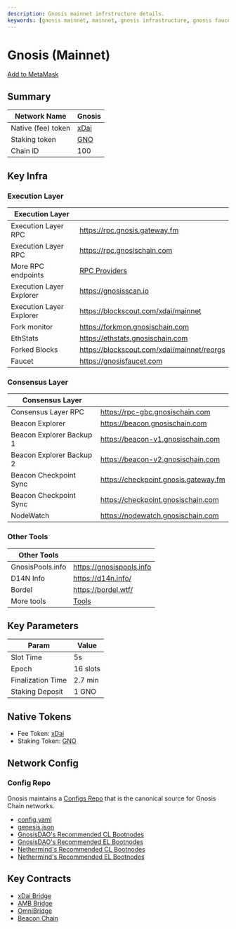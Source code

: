 ```yaml
---
description: Gnosis mainnet infrstructure details.
keywords: [gnosis mainnet, mainnet, gnosis infrastructure, gnosis faucet, gno, xdai]
---
```


# Gnosis (Mainnet)

[Add to MetaMask](https://shanejonas.github.io/metamask-link/deep?method=wallet_addEthereumChain&params[0][chainId]=0x64&params[0][chainName]=Gnosis&params[0][rpcUrls][0]=https://rpc.gnosischain.com&params[0][nativeCurrency][name]=xDAI&params[0][nativeCurrency][symbol]=xDAI&params[0][nativeCurrency][decimals]=18&params[0][blockExplorerUrls][0]=https://blockscout.com/xdai/mainnet)

## Summary

| Network Name                   | Gnosis                                                        |
| ------------------------------ | ------------------------------------------------------------- |
| Native (fee) token             | [xDai](../tokens/xdai.md)                                     |
| Staking token                  | [GNO](../tokens/gno.md)                                       |
| Chain ID                       | 100                                                           |

## Key Infra

### Execution Layer

| Execution Layer                |                                                                      |
| ------------------------------ | -------------------------------------------------------------------- |
| Execution Layer RPC            | https://rpc.gnosis.gateway.fm |
| Execution Layer RPC            | https://rpc.gnosischain.com                                          |
| More RPC endpoints             | [RPC Providers](../../tools/rpc/README.mdx)                          |
| Execution Layer Explorer       | https://gnosisscan.io                                                |
| Execution Layer Explorer       | https://blockscout.com/xdai/mainnet                                  |
| Fork monitor                   | https://forkmon.gnosischain.com                                      |
| EthStats                       | https://ethstats.gnosischain.com                                     |
| Forked Blocks                  | https://blockscout.com/xdai/mainnet/reorgs                           |
| Faucet                         | https://gnosisfaucet.com                                             |

### Consensus Layer

| Consensus Layer                |                                                               |
| ------------------------------ | ------------------------------------------------------------- |
| Consensus Layer RPC            | https://rpc-gbc.gnosischain.com                               |
| Beacon Explorer                | https://beacon.gnosischain.com                                |
| Beacon Explorer Backup 1       | https://beacon-v1.gnosischain.com                             |
| Beacon Explorer Backup 2       | https://beacon-v2.gnosischain.com                             |
| Beacon Checkpoint Sync         | https://checkpoint.gnosis.gateway.fm                          |
| Beacon Checkpoint Sync         | https://checkpoint.gnosischain.com                            |
| NodeWatch                      | https://nodewatch.gnosischain.com                             |

### Other Tools

| Other Tools                    |                                                               |
| ------------------------------ | ------------------------------------------------------------- |
| GnosisPools.info               | https://gnosispools.info                                      |
| D14N Info                      | https://d14n.info/                                            |
| Bordel                         | https://bordel.wtf/                                           |
| More tools                     | [Tools](../../tools/README.md)                                |


## Key Parameters
| Param             | Value     |
| ----------------- | --------- |
| Slot Time         | 5s        |
| Epoch             | 16 slots  |
| Finalization Time | 2.7 min   |
| Staking Deposit   | 1 GNO     |

## Native Tokens

- Fee Token: [xDai](../tokens/xdai.md)
- Staking Token: [GNO](../tokens/gno.md)

## Network Config
### Config Repo

Gnosis maintains a [Configs Repo](https://github.com/gnosischain/configs/) that is the canonical source for Gnosis Chain networks.


* [config.yaml](https://github.com/gnosischain/configs/blob/main/mainnet/config.yaml)
* [genesis.json](https://github.com/gnosischain/configs/blob/main/mainnet/genesis.json)
* [GnosisDAO's Recommended CL Bootnodes](https://github.com/gnosischain/configs/blob/main/mainnet/bootnodes.yaml)
* [GnosisDAO's Recommended EL Bootnodes](https://github.com/gnosischain/configs/blob/main/mainnet/bootnodes_execution.yaml)
* [Nethermind's Recommended CL Bootnodes](https://github.com/NethermindEth/ansible-deployments/blob/main/poa_networks/gnosis/inventory/data/bootnodes-beacon.json)
* [Nethermind's Recommended EL Bootnodes](https://github.com/NethermindEth/ansible-deployments/blob/main/poa_networks/gnosis/inventory/data/bootnodes-execution.json)


## Key Contracts

- [xDai Bridge](../../bridges/tokenbridge/xdai-bridge#key-contracts)
- [AMB Bridge](../../bridges/tokenbridge/amb-bridge#key-contracts)
- [OmniBridge](../../bridges/tokenbridge/omnibridge#key-contracts)
- [Beacon Chain](../../specs/gbc/README.md)